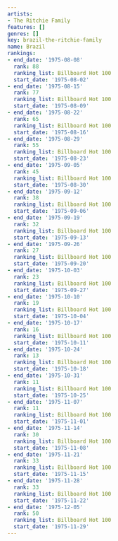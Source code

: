 ```yaml
---
artists:
- The Ritchie Family
features: []
genres: []
key: brazil-the-ritchie-family
name: Brazil
rankings:
- end_date: '1975-08-08'
  rank: 88
  ranking_list: Billboard Hot 100
  start_date: '1975-08-02'
- end_date: '1975-08-15'
  rank: 77
  ranking_list: Billboard Hot 100
  start_date: '1975-08-09'
- end_date: '1975-08-22'
  rank: 65
  ranking_list: Billboard Hot 100
  start_date: '1975-08-16'
- end_date: '1975-08-29'
  rank: 55
  ranking_list: Billboard Hot 100
  start_date: '1975-08-23'
- end_date: '1975-09-05'
  rank: 45
  ranking_list: Billboard Hot 100
  start_date: '1975-08-30'
- end_date: '1975-09-12'
  rank: 38
  ranking_list: Billboard Hot 100
  start_date: '1975-09-06'
- end_date: '1975-09-19'
  rank: 32
  ranking_list: Billboard Hot 100
  start_date: '1975-09-13'
- end_date: '1975-09-26'
  rank: 27
  ranking_list: Billboard Hot 100
  start_date: '1975-09-20'
- end_date: '1975-10-03'
  rank: 23
  ranking_list: Billboard Hot 100
  start_date: '1975-09-27'
- end_date: '1975-10-10'
  rank: 19
  ranking_list: Billboard Hot 100
  start_date: '1975-10-04'
- end_date: '1975-10-17'
  rank: 16
  ranking_list: Billboard Hot 100
  start_date: '1975-10-11'
- end_date: '1975-10-24'
  rank: 13
  ranking_list: Billboard Hot 100
  start_date: '1975-10-18'
- end_date: '1975-10-31'
  rank: 11
  ranking_list: Billboard Hot 100
  start_date: '1975-10-25'
- end_date: '1975-11-07'
  rank: 11
  ranking_list: Billboard Hot 100
  start_date: '1975-11-01'
- end_date: '1975-11-14'
  rank: 30
  ranking_list: Billboard Hot 100
  start_date: '1975-11-08'
- end_date: '1975-11-21'
  rank: 33
  ranking_list: Billboard Hot 100
  start_date: '1975-11-15'
- end_date: '1975-11-28'
  rank: 33
  ranking_list: Billboard Hot 100
  start_date: '1975-11-22'
- end_date: '1975-12-05'
  rank: 50
  ranking_list: Billboard Hot 100
  start_date: '1975-11-29'
---
```


